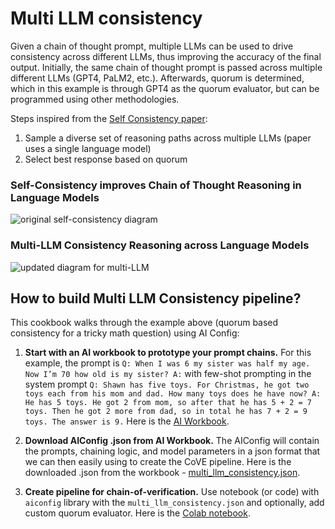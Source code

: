 # Multi LLM consistency

Given a chain of thought prompt, multiple LLMs can be used to drive consistency across different LLMs, thus improving the accuracy of the final output. Initially, the same chain of thought prompt is passed across multiple different LLMs (GPT4, PaLM2, etc.). Afterwards, quorum is determined, which in this example is through GPT4 as the quorum evaluator, but can be programmed using other methodologies.

Steps inspired from the [Self Consistency paper](https://arxiv.org/pdf/2203.11171.pdf): 
1. Sample a diverse set of reasoning paths across multiple LLMs (paper uses a single language model)
2. Select best response based on quorum


### Self-Consistency improves Chain of Thought Reasoning in Language Models
![original self-consistency diagram](https://blog.marvik.ai/wp-content/uploads/2023/07/Screenshot-2023-08-01-at-16.31.57.png)

### Multi-LLM Consistency Reasoning across Language Models
![updated diagram for multi-LLM](https://drive.google.com/uc?export=view&id=1S1omwPMOEeUbaizvSw0FvlIOMPSKnHIH)

## How to build Multi LLM Consistency pipeline? 
This cookbook walks through the example above (quorum based consistency for a tricky math question) using AI Config: 

1. **Start with an AI workbook to prototype your prompt chains.** For this example, the prompt is `Q: When I was 6 my sister was half my age. Now I’m 70 how old is my sister? A:` with few-shot prompting in the system prompt ```Q: Shawn has five toys. For Christmas, he got two toys each from his mom and dad. How many toys does he have now? A: He has 5 toys. He got 2 from mom, so after that he has 5 + 2 = 7 toys. Then he got 2 more from dad, so in total he has 7 + 2 = 9 toys. The answer is 9.```
Here is the [AI Workbook](https://lastmileai.dev/workbooks/cloox6crb005hqr1i9c31qqmy).

2. **Download AIConfig .json from AI Workbook.** The AIConfig will contain the prompts, chaining logic, and model parameters in a json format that we can then easily using to create the CoVE pipeline. Here is the downloaded .json from the workbook - [multi_llm_consistency.json](https://drive.google.com/file/d/1GcSF1ZmvcBp6LcDNzIcwH1ytpQmHac95/view?usp=drive_link).
3. **Create pipeline for chain-of-verification.** Use notebook (or code) with `aiconfig` library with the `multi_llm_consistency.json` and optionally, add custom quorum evaluator. Here is the [Colab notebook](). 
